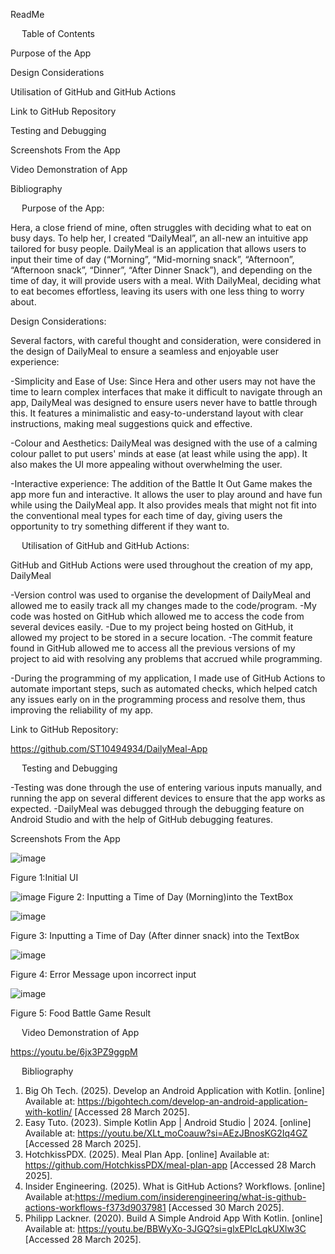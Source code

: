 ReadMe 















 
Table of Contents



Purpose of the App

Design Considerations



Utilisation of GitHub and GitHub Actions

Link to GitHub Repository

Testing and Debugging	

Screenshots From the App	

Video Demonstration of App	

Bibliography	

 
Purpose of the App: 

Hera, a close friend of mine, often struggles with deciding what to eat on busy days. To help her, I created “DailyMeal”, an all-new an intuitive app tailored for busy people. DailyMeal is an application that allows users to input their time of day (“Morning”, “Mid-morning snack”, “Afternoon”, “Afternoon snack”, “Dinner”, “After Dinner Snack”), and depending on the time of day, it will provide users with a meal. 
With DailyMeal, deciding what to eat becomes effortless, leaving its users with one less thing to worry about.


Design Considerations:

Several factors, with careful thought and consideration, were considered in the design of DailyMeal to ensure a seamless and enjoyable user experience: 

-Simplicity and Ease of Use: Since Hera and other users may not have the time to learn complex interfaces that make it difficult to navigate through an app, DailyMeal was designed to ensure users never have to battle through this. It features a minimalistic and easy-to-understand layout with clear instructions, making meal suggestions quick and effective. 

-Colour and Aesthetics: DailyMeal was designed with the use of a calming colour pallet to put users' minds at ease (at least while using the app). It also makes the UI more appealing without overwhelming the user. 

-Interactive experience: The addition of the Battle It Out Game makes the app more fun and interactive. It allows the user to play around and have fun while using the DailyMeal app. It also provides meals that might not fit into the conventional meal types for each time of day, giving users the opportunity to try something different if they want to. 


 
Utilisation of GitHub and GitHub Actions: 

GitHub and GitHub Actions were used throughout the creation of my app, DailyMeal

-Version control was used to organise the development of DailyMeal and allowed me to easily track all my changes made to the code/program. 
-My code was hosted on GitHub which allowed me to access the code from several devices easily. 
-Due to my project being hosted on GitHub, it allowed my project to be stored in a secure location. 
-The commit feature found in GitHub allowed me to access all the previous versions of my project to aid with resolving any problems that accrued while programming. 

-During the programming of my application, I made use of GitHub Actions to automate important steps, such as automated checks, which helped catch any issues early on in the programming process and resolve them, thus improving the reliability of my app.


Link to GitHub Repository: 

https://github.com/ST10494934/DailyMeal-App


 
Testing and Debugging 

-Testing was done through the use of entering various inputs manually, and running the app on several different devices to ensure that the app works as expected. 
-DailyMeal was debugged through the debugging feature on Android Studio and with the help of GitHub debugging features.  

Screenshots From the App 

![image](https://github.com/user-attachments/assets/c6fdb2ea-1baa-4d7e-aac4-9e454b013c0b)

Figure 1:Initial UI

 ![image](https://github.com/user-attachments/assets/5449320d-f92f-4d47-9bf8-274a8d2dd2a2)
Figure 2: Inputting a Time of Day (Morning)into the TextBox

 ![image](https://github.com/user-attachments/assets/a66c569b-2cd3-4c98-b369-8f189640bfbc)

Figure 3: Inputting a Time of Day (After dinner snack) into the TextBox

![image](https://github.com/user-attachments/assets/ab17e965-a3fd-4868-be23-b3f24eac3fdc)

Figure 4: Error Message upon incorrect input
 
 ![image](https://github.com/user-attachments/assets/5053ced3-724a-4e26-a65a-9cbc5b4c8b37)

Figure 5: Food Battle Game Result

 
Video Demonstration of App

https://youtu.be/6jx3PZ9ggpM

 
Bibliography 
1.	Big Oh Tech. (2025). Develop an Android Application with Kotlin. [online] Available at: https://bigohtech.com/develop-an-android-application-with-kotlin/ [Accessed 28 March 2025].
2.	Easy Tuto. (2023). Simple Kotlin App | Android Studio | 2024. [online] Available at: https://youtu.be/XLt_moCoauw?si=AEzJBnosKG2Iq4GZ [Accessed 28 March 2025].
3.	HotchkissPDX. (2025). Meal Plan App. [online] Available at: https://github.com/HotchkissPDX/meal-plan-app [Accessed 28 March 2025].
4.	Insider Engineering. (2025). What is GitHub Actions? Workflows. [online] Available at:https://medium.com/insiderengineering/what-is-github-actions-workflows-f373d9037981 [Accessed 30 March 2025].
5.	Philipp Lackner. (2020). Build A Simple Android App With Kotlin. [online] Available at: https://youtu.be/BBWyXo-3JGQ?si=glxEPlcLqkUXlw3C [Accessed 28 March 2025].



